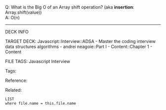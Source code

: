 Q: What is the Big O of an Array shift operation? (aka **insertion**: Array.shift(value))  
A: O(n)
<!--ID: 1690027055214-->

---

DECK INFO

TARGET DECK: Javascript::Interview::ADSA - Master the coding interview data structures algorithms - andrei neagoie::Part I - Content::Chapter 1 - Content

FILE TAGS: Javascript Interview

Tags:

Reference:

Related:

```dataview
LIST
where file.name = this.file.name
```

